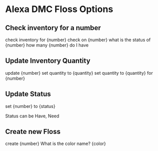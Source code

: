 # Alexa DMC Floss Options

## Check inventory for a number

check inventory for {number}
check on {number}
what is the status of {number}
how many {number} do I have

## Update Inventory Quantity

update {number} set quantity to {quantity}
set quantity to {quantity} for {number}

## Update Status

set {number} to {status}

Status can be Have, Need

## Create new Floss 

create {number}
  What is the color name?
{color}
  

